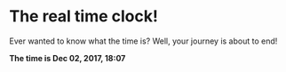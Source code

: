 # The real time clock!

Ever wanted to know what the time is? Well, your journey is about to end!

**The time is Dec 02, 2017, 18:07**